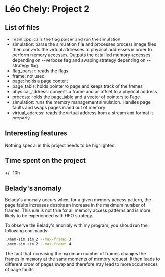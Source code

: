 # Léo Chely: Project 2

## List of files

* main.cpp: calls the flag parser and run the simulation
* simulation: parse the simulation file and processes process image files then converts the virtual addresses to physical addresses in order to perform memory accesses. Outputs the detailled memory accesses depending on --verbose flag and swaping strategy depending on --strategy flag
* flag_parser: reads the flags
* frame: not used
* page: holds a page content 
* page_table: holds pointer to page and keeps track of the frames
* physical_address: converts a frame and an offset to a physical address
* process: holds the page_table and a vector of pointers to Page
* simulation: runs the memory management simulation. Handles page faults and swaps pages in and out of memory
* virtual_address: reads the virtual address from a stream and format it properly

## Interesting features

Nothing special in this project needs to be highlighted.

## Time spent on the project

+/- 10h

## Belady's anomaly

Belady's anomaly occurs when, for a given memory access pattern, the page faults increases despite an increase in the maximum number of frames. This rule is not true for all memory access patterns and is more likely to be experienced with FIFO strategy.

To observe the Belady's anomaly with my program, you shoud run the following commands:

```bash
./mem-sim sim_2 --max-frames 3
./mem-sim sim_2 --max-frames 4
```
The fact that increasing the maximum number of frames changes the frames in memory at the same moments of memory request. It then leads to different order of pages swap and therefore may lead to more occurrences of page faults.
